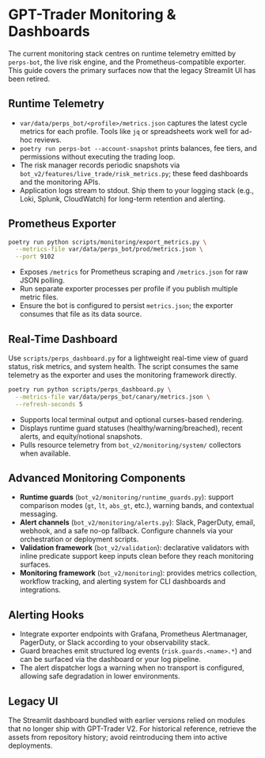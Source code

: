 # GPT-Trader Monitoring & Dashboards

The current monitoring stack centres on runtime telemetry emitted by
`perps-bot`, the live risk engine, and the Prometheus-compatible exporter. This
guide covers the primary surfaces now that the legacy Streamlit UI has been
retired.

## Runtime Telemetry

- `var/data/perps_bot/<profile>/metrics.json` captures the latest cycle metrics
  for each profile. Tools like `jq` or spreadsheets work well for ad-hoc
  reviews.
- `poetry run perps-bot --account-snapshot` prints balances, fee tiers, and
  permissions without executing the trading loop.
- The risk manager records periodic snapshots via
  `bot_v2/features/live_trade/risk_metrics.py`; these feed dashboards and the
  monitoring APIs.
- Application logs stream to stdout. Ship them to your logging stack (e.g.,
  Loki, Splunk, CloudWatch) for long-term retention and alerting.

## Prometheus Exporter

```bash
poetry run python scripts/monitoring/export_metrics.py \
  --metrics-file var/data/perps_bot/prod/metrics.json \
  --port 9102
```

- Exposes `/metrics` for Prometheus scraping and `/metrics.json` for raw JSON
  polling.
- Run separate exporter processes per profile if you publish multiple metric
  files.
- Ensure the bot is configured to persist `metrics.json`; the exporter consumes
  that file as its data source.

## Real-Time Dashboard

Use `scripts/perps_dashboard.py` for a lightweight real-time view of guard
status, risk metrics, and system health. The script consumes the same telemetry
as the exporter and uses the monitoring framework directly.

```bash
poetry run python scripts/perps_dashboard.py \
  --metrics-file var/data/perps_bot/canary/metrics.json \
  --refresh-seconds 5
```

- Supports local terminal output and optional curses-based rendering.
- Displays runtime guard statuses (healthy/warning/breached), recent alerts, and
  equity/notional snapshots.
- Pulls resource telemetry from `bot_v2/monitoring/system/` collectors when
  available.

## Advanced Monitoring Components

- **Runtime guards** (`bot_v2/monitoring/runtime_guards.py`): support comparison
  modes (`gt`, `lt`, `abs_gt`, etc.), warning bands, and contextual messaging.
- **Alert channels** (`bot_v2/monitoring/alerts.py`): Slack, PagerDuty, email,
  webhook, and a safe no-op fallback. Configure channels via your orchestration
  or deployment scripts.
- **Validation framework** (`bot_v2/validation`): declarative validators with
  inline predicate support keep inputs clean before they reach monitoring
  surfaces.
- **Monitoring framework** (`bot_v2/monitoring`): provides metrics collection,
  workflow tracking, and alerting system for CLI dashboards and integrations.

## Alerting Hooks

- Integrate exporter endpoints with Grafana, Prometheus Alertmanager, PagerDuty,
  or Slack according to your observability stack.
- Guard breaches emit structured log events (`risk.guards.<name>.*`) and can be
  surfaced via the dashboard or your log pipeline.
- The alert dispatcher logs a warning when no transport is configured, allowing
  safe degradation in lower environments.

## Legacy UI

The Streamlit dashboard bundled with earlier versions relied on modules that no
longer ship with GPT-Trader V2. For historical reference, retrieve the assets
from repository history; avoid reintroducing them into active deployments.
